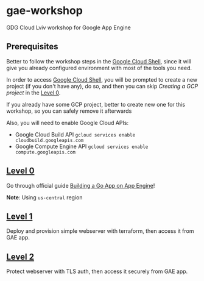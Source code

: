 # gae-workshop

GDG Cloud Lviv workshop for Google App Engine

## Prerequisites

Better to follow the workshop steps in the [Google Cloud Shell](https://console.cloud.google.com/appengine?cloudshell=true&_ga=2.219504537.-1092609672.1545216569), since it will give you already configured environment with most of the tools you need.

In order to access [Google Cloud Shell](https://console.cloud.google.com/appengine?cloudshell=true&_ga=2.219504537.-1092609672.1545216569), you will be prompted to create a new project (if you don't have any), do so, and then you can skip *Creating a GCP project* in the [Level 0](https://cloud.google.com/appengine/docs/standard/go111/building-app/).

If you already have some GCP project, better to create new one for this workshop, so you can safely remove it afterwards

Also, you will need to enable Google Cloud APIs:

- Google Cloud Build API `gcloud services enable cloudbuild.googleapis.com`
- Google Compute Engine API `gcloud services enable compute.googleapis.com`

## [Level 0](https://cloud.google.com/appengine/docs/standard/go111/building-app/)

Go through official guide [Building a Go App on App Engine](https://cloud.google.com/appengine/docs/standard/go111/building-app/)!

**Note**: Using `us-central` region

## [Level 1](./level1/README.md)

Deploy and provision simple webserver with terraform, then access it from GAE app.

## [Level 2](./level2/README.md)

Protect webserver with TLS auth, then access it securely from GAE app.